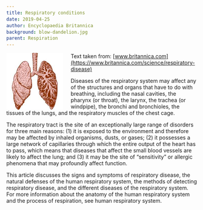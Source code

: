 ```yaml
---
title: Respiratory conditions
date: 2019-04-25
author: Encyclopaedia Britannica
background: blow-dandelion.jpg
parent: Respiration
---
```


<img src="/images/lungs.jpeg" style="float: left; margin-right: 20px;" width="150" height="150" />

Text taken from: [www.britannica.com](https://www.britannica.com/science/respiratory-disease)

Diseases of the respiratory system may affect any of the structures and organs that have to do with breathing, including the nasal cavities, the pharynx (or throat), the larynx, the trachea (or windpipe), the bronchi and bronchioles, the tissues of the lungs, and the respiratory muscles of the chest cage.

<!--more-->

The respiratory tract is the site of an exceptionally large range of disorders for three main reasons: (1) it is exposed to the environment and therefore may be affected by inhaled organisms, dusts, or gases; (2) it possesses a large network of capillaries through which the entire output of the heart has to pass, which means that diseases that affect the small blood vessels are likely to affect the lung; and (3) it may be the site of “sensitivity” or allergic phenomena that may profoundly affect function.



This article discusses the signs and symptoms of respiratory disease, the natural defenses of the human respiratory system, the methods of detecting respiratory disease, and the different diseases of the respiratory system. For more information about the anatomy of the human respiratory system and the process of respiration, see human respiratory system.
